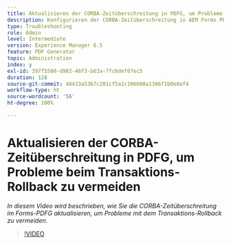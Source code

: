 ```yaml
---
title: Aktualisieren der CORBA-Zeitüberschreitung in PDFG, um Probleme beim Transaktions-Rollback zu vermeiden
description: Konfigurieren der CORBA-Zeitüberschreitung in AEM Forms PDF Generator, um Probleme im Zusammenhang mit dem Transaktions-Rollback zu beheben
type: Troubleshooting
role: Admin
level: Intermediate
version: Experience Manager 6.5
feature: PDF Generator
topic: Administration
index: y
exl-id: 397f5580-d982-46f3-b63a-7fc6def07ec5
duration: 128
source-git-commit: 48433a5367c281cf5a1c106b08a1306f1b0e8ef4
workflow-type: ht
source-wordcount: '56'
ht-degree: 100%

---
```


# Aktualisieren der CORBA-Zeitüberschreitung in PDFG, um Probleme beim Transaktions-Rollback zu vermeiden

*In diesem Video wird beschrieben, wie Sie die CORBA-Zeitüberschreitung im Forms-PDFG aktualisieren, um Probleme mit dem Transaktions-Rollback zu vermeiden.*

>[!VIDEO](https://video.tv.adobe.com/v/335512?quality=12&learn=on)
